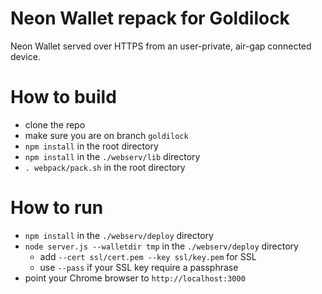 # Neon Wallet repack for Goldilock
Neon Wallet served over HTTPS from an user-private, air-gap connected device.

# How to build
- clone the repo
- make sure you are on branch `goldilock`
- `npm install` in the root directory
- `npm install` in the `./webserv/lib` directory
- `. webpack/pack.sh` in the root directory

# How to run
- `npm install` in the `./webserv/deploy` directory
- `node server.js --walletdir tmp` in the `./webserv/deploy` directory
  - add `--cert ssl/cert.pem --key ssl/key.pem` for SSL
  - use `--pass` if your SSL key require a passphrase
- point your Chrome browser to `http://localhost:3000`

